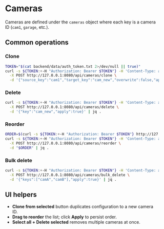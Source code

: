 # Cameras

Cameras are defined under the `cameras` object where each key is a camera ID (`cam1`, `garage`, etc.).

## Common operations

### Clone
```bash
TOKEN="$(cat backend/data/auth_token.txt 2>/dev/null || true)"
curl -s ${TOKEN:+-H "Authorization: Bearer $TOKEN"} -H 'Content-Type: application/json' \
  -X POST http://127.0.0.1:8080/api/cameras/clone \
  -d '{"source_key":"cam1","target_key":"cam_new","overwrite":false,"apply":true}' | jq .
```

### Delete
```bash
curl -s ${TOKEN:+-H "Authorization: Bearer $TOKEN"} -H 'Content-Type: application/json' \
  -X POST http://127.0.0.1:8080/api/cameras/delete \
  -d '{"key":"cam_new","apply":true}' | jq .
```

### Reorder
```bash
ORDER=$(curl -s ${TOKEN:+-H "Authorization: Bearer $TOKEN"} http://127.0.0.1:8080/api/config | jq -c '{order:(.cameras|keys|reverse), apply:true}')
curl -s ${TOKEN:+-H "Authorization: Bearer $TOKEN"} -H 'Content-Type: application/json' \
  -X POST http://127.0.0.1:8080/api/cameras/reorder \
  -d "$ORDER" | jq .
```

### Bulk delete
```bash
curl -s ${TOKEN:+-H "Authorization: Bearer $TOKEN"} -H 'Content-Type: application/json' \
  -X POST http://127.0.0.1:8080/api/cameras/bulk_delete \
  -d '{"keys":["camA","camB"],"apply":true}' | jq .
```

## UI helpers
- **Clone from selected** button duplicates configuration to a new camera ID.
- **Drag to reorder** the list; click **Apply** to persist order.
- **Select all + Delete selected** removes multiple cameras at once.
